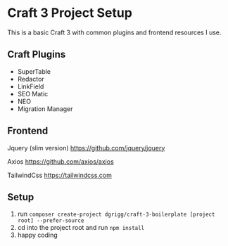 # Craft 3 Project Setup

This is a basic Craft 3 with common plugins and frontend resources I use.

## Craft Plugins

- SuperTable
- Redactor
- LinkField
- SEO Matic
- NEO
- Migration Manager

## Frontend

Jquery (slim version)
https://github.com/jquery/jquery

Axios
https://github.com/axios/axios

TailwindCss
https://tailwindcss.com

## Setup

1. run `composer create-project dgrigg/craft-3-boilerplate [project root] --prefer-source`
2. cd into the project root and run `npm install`
3. happy coding
